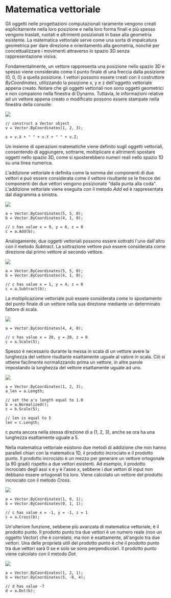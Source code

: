

# Matematica vettoriale

Gli oggetti nelle progettazioni computazionali raramente vengono creati esplicitamente nella loro posizione e nella loro forma finali e più spesso vengono traslati, ruotati e altrimenti posizionati in base alla geometria esistente. La matematica vettoriale serve come una sorta di impalcatura geometrica per dare direzione e orientamento alla geometria, nonché per concettualizzare i movimenti attraverso lo spazio 3D senza rappresentazione visiva.

Fondamentalmente, un vettore rappresenta una posizione nello spazio 3D e spesso viene considerato come il punto finale di una freccia dalla posizione (0, 0, 0) a quella posizione. I vettori possono essere creati con il costruttore *ByCoordinates*, utilizzando la posizione x, y e z dell'oggetto vettoriale appena creato. Notare che gli oggetti vettoriali non sono oggetti geometrici e non compaiono nella finestra di Dynamo. Tuttavia, le informazioni relative ad un vettore appena creato o modificato possono essere stampate nella finestra della console:

![](images/12-3/VectorMath_01.png)

```
// construct a Vector object
v = Vector.ByCoordinates(1, 2, 3);

s = v.X + " " + v.Y + " " + v.Z;
```

Un insieme di operazioni matematiche viene definito sugli oggetti vettoriali, consentendo di aggiungere, sottrarre, moltiplicare e altrimenti spostare oggetti nello spazio 3D, come si sposterebbero numeri reali nello spazio 1D su una linea numerica.

L'addizione vettoriale è definita come la somma dei componenti di due vettori e può essere considerata come il vettore risultante se le frecce dei componenti dei due vettori vengono posizionate "dalla punta alla coda". L'addizione vettoriale viene eseguita con il metodo *Add* ed è rappresentata dal diagramma a sinistra.

![](images/12-3/VectorMath_02.png)

```
a = Vector.ByCoordinates(5, 5, 0);
b = Vector.ByCoordinates(4, 1, 0);

// c has value x = 9, y = 6, z = 0
c = a.Add(b);
```

Analogamente, due oggetti vettoriali possono essere sottratti l'uno dall'altro con il metodo *Subtract*. La sottrazione vettore può essere considerata come direzione dal primo vettore al secondo vettore.

![](images/12-3/VectorMath_03.png)

```
a = Vector.ByCoordinates(5, 5, 0);
b = Vector.ByCoordinates(4, 1, 0);

// c has value x = 1, y = 4, z = 0
c = a.Subtract(b);
```

La moltiplicazione vettoriale può essere considerata come lo spostamento del punto finale di un vettore nella sua direzione mediante un determinato fattore di scala.

![](images/12-3/VectorMath_04.png)

```
a = Vector.ByCoordinates(4, 4, 0);

// c has value x = 20, y = 20, z = 0
c = a.Scale(5);
```

Spesso è necessario durante la messa in scala di un vettore avere la lunghezza del vettore risultante esattamente uguale al valore in scala. Ciò si ottiene facilmente normalizzando prima un vettore, in altre parole impostando la lunghezza del vettore esattamente uguale ad uno.

![](images/12-3/VectorMath_05.png)

```
a = Vector.ByCoordinates(1, 2, 3);
a_len = a.Length;

// set the a's length equal to 1.0
b = a.Normalized();
c = b.Scale(5);

// len is equal to 5
len = c.Length;
```

c punta ancora nella stessa direzione di a (1, 2, 3), anche se ora ha una lunghezza esattamente uguale a 5.

Nella matematica vettoriale esistono due metodi di addizione che non hanno paralleli chiari con la matematica 1D, il prodotto incrociato e il prodotto punto. Il prodotto incrociato è un mezzo per generare un vettore ortogonale (a 90 gradi) rispetto a due vettori esistenti. Ad esempio, il prodotto incrociato degli assi x e y è l'asse x, sebbene i due vettori di input non debbano essere ortogonali tra loro. Viene calcolato un vettore del prodotto incrociato con il metodo *Cross*.

![](images/12-3/VectorMath_06.png)

```
a = Vector.ByCoordinates(1, 0, 1);
b = Vector.ByCoordinates(0, 1, 1);

// c has value x = -1, y = -1, z = 1
c = a.Cross(b);
```

Un'ulteriore funzione, sebbene più avanzata di matematica vettoriale, è il prodotto punto. Il prodotto punto tra due vettori è un numero reale (non un oggetto Vector) che è correlato, ma non è esattamente, all'angolo tra due vettori. Una delle proprietà utili del prodotto punto è che il prodotto punto tra due vettori sarà 0 se e solo se sono perpendicolari. Il prodotto punto viene calcolato con il metodo *Dot*.

![](images/12-3/VectorMath_07.png)

```
a = Vector.ByCoordinates(1, 2, 1);
b = Vector.ByCoordinates(5, -8, 4);

// d has value -7
d = a.Dot(b);
```

